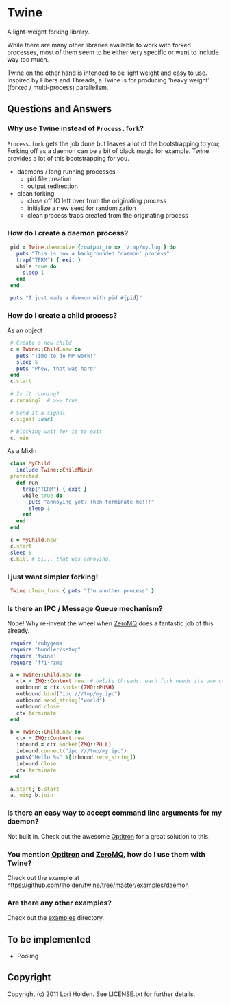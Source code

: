 # Twine

A light-weight forking library.

While there are many other libraries available to work with forked processes, most of them 
seem to be either very specific or want to include way too much.

Twine on the other hand is intended to be light weight and easy to use. Inspired by Fibers and Threads, a Twine is for producing 'heavy weight' (forked / multi-process) parallelism.

## Questions and Answers

### Why use Twine instead of `Process.fork`?

`Process.fork` gets the job done but leaves a lot of the bootstrapping to you; Forking off as a daemon can be a bit of black magic for example. Twine provides a lot of this bootstrapping for you.

* daemons / long running processes
  * pid file creation
  * output redirection
* clean forking
  * close off IO left over from the originating process
  * initialize a new seed for randomization
  * clean process traps created from the originating process


### How do I create a daemon process?
```ruby
 pid = Twine.daemonize {:output_to => '/tmp/my.log'} do
   puts "This is now a backgrounded 'daemon' process"
   trap("TERM") { exit }
   while true do
     sleep 1
   end
 end

 puts "I just made a daemon with pid #{pid}"
```

### How do I create a child process?
As an object

```ruby
 # Create a new child
 c = Twine::Child.new do
   puts "Time to do MP work!"
   sleep 5
   puts "Phew, that was hard"
 end
 c.start
 
 # Is it running?
 c.running?  # >>> true

 # Send it a signal
 c.signal :usr1

 # blocking wait for it to exit
 c.join     
```

As a MixIn

```ruby
 class MyChild
   include Twine::ChildMixin
 protected
   def run
     trap("TERM") { exit }
     while true do
       puts "annoying yet? Then terminate me!!!"
       sleep 1
     end
   end
 end

 c = MyChild.new
 c.start
 sleep 5
 c.kill # oi... that was annoying.
```

### I just want simpler forking!

```ruby
 Twine.clean_fork { puts "I'm another process" }
```

### Is there an IPC / Message Queue mechanism?

Nope! Why re-invent the wheel when [ZeroMQ][zeromq] does a fantastic job of this already.

```ruby
 require 'rubygems'
 require "bundler/setup"
 require 'twine'
 require 'ffi-rzmq'

 a = Twine::Child.new do
   ctx = ZMQ::Context.new  # Unlike threads, each fork needs its own context
   outbound = ctx.socket(ZMQ::PUSH)
   outbound.bind("ipc:///tmp/my.ipc")
   outbound.send_string("world")
   outbound.close
   ctx.terminate
 end

 b = Twine::Child.new do 
   ctx = ZMQ::Context.new
   inbound = ctx.socket(ZMQ::PULL)
   inbound.connect("ipc:///tmp/my.ipc")
   puts("Hello %s" %[inbound.recv_string])
   inbound.close
   ctx.terminate
 end

 a.start; b.start
 a.join; b.join
```

### Is there an easy way to accept command line arguments for my daemon?

Not built in. Check out the awesome [Optitron][optitron] for a great solution to this.

### You mention [Optitron][optitron] and [ZeroMQ][zeromq], how do I use them with Twine?

Check out the example at https://github.com/lholden/twine/tree/master/examples/daemon

### Are there any other examples?

Check out the [examples][examples] directory.

## To be implemented
 * Pooling

## Copyright
Copyright (c) 2011 Lori Holden. See LICENSE.txt for further details.


[optitron]: https://github.com/joshbuddy/optitron  "Sensible, minimal simple options parsing and dispatching for Ruby. Build a CLI with no fuss."
[zeromq]: http://www.zeromq.org/  "The Intelligent Transport Layer"
[examples]: https://github.com/lholden/twine/tree/master/examples  "Examples of using Twine"
